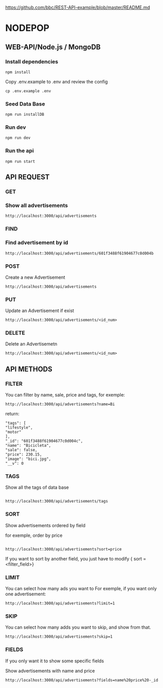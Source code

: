 https://github.com/bbc/REST-API-example/blob/master/README.md

# NODEPOP

## WEB-API/Node.js / MongoDB

### Install dependencies

```
npm install
```

Copy .env.example to .env and review the config

```
cp .env.example .env
```

### Seed Data Base

```
npm run installDB
```

### Run dev

```
npm run dev
```

### Run the api

```
npm run start
```

## API REQUEST

### GET

### Show all advertisements

```
http://localhost:3000/api/advertisements
```

### FIND

### Find advertisement by id

```
http://localhost:3000/api/advertisements/601f3488f61904677c0d004b
```

### POST

Create a new Advertisement

```
http://localhost:3000/api/advertisements
```

### PUT

Update an Advertisement if exist

```
http://localhost:3000/api/advertisements/<id_num>
```

### DELETE

Delete an Advertisemetn

```
http://localhost:3000/api/advertisements/<id_num>
```

## API METHODS

### FILTER

You can filter by name, sale, price and tags, for exemple:

```
http://localhost:3000/api/advertisements?name=Bi
```

return:

```
"tags": [
"lifestyle",
"motor"
],
"_id": "601f3488f61904677c0d004c",
"name": "Bicicleta",
"sale": false,
"price": 230.15,
"image": "bici.jpg",
"__v": 0
```

### TAGS

Show all the tags of data base

```

http://localhost:3000/api/advertisements/tags

```

### SORT

Show advertisements ordered by field

for exemple, order by price

```

http://localhost:3000/api/advertisements?sort=price

```

If you want to sort by another field, you just have to modify { sort = <filter_field>}

### LIMIT

You can select how many ads you want to
For exemple, if you want only one advertisement:

```
http://localhost:3000/api/advertisements?limit=1
```

### SKIP

You can select how many adds you want to skip, and show from that.

```
http://localhost:3000/api/advertisements?skip=1
```

### FIELDS

If you only want it to show some specific fields

Show advertisements with name and price

```
http://localhost:3000/api/advertisements?fields=name%20price%20-_id
```
